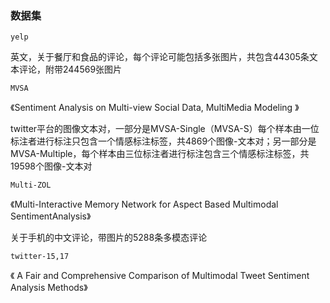 ### 数据集

`yelp`

英文，关于餐厅和食品的评论，每个评论可能包括多张图片，共包含44305条文本评论，附带244569张图片

`MVSA`

《Sentiment Analysis on Multi-view Social Data, MultiMedia Modeling 》

twitter平台的图像文本对，一部分是MVSA-Single（MVSA-S）每个样本由一位标注者进行标注只包含一个情感标注标签，共4869个图像-文本对；另一部分是MVSA-Multiple，每个样本由三位标注者进行标注包含三个情感标注标签，共19598个图像-文本对

`Multi-ZOL` 

《Multi-Interactive Memory Network for  Aspect Based Multimodal SentimentAnalysis》

关于手机的中文评论，带图片的5288条多模态评论

`twitter-15,17`

《 A Fair and Comprehensive Comparison of Multimodal Tweet Sentiment Analysis Methods》

